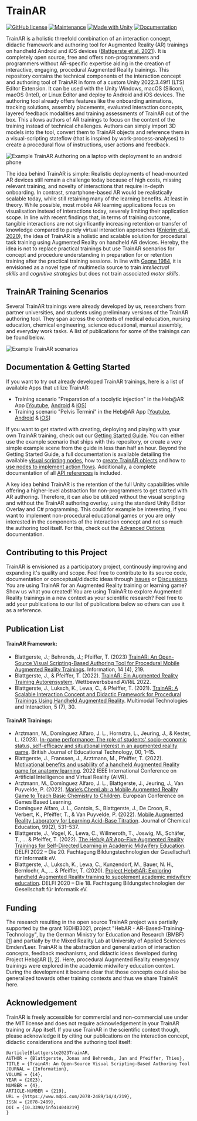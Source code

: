 # TrainAR

[![GitHub license](https://img.shields.io/badge/License-MIT-yellow.svg)](https://github.com/jblattgerste/TrainAR/blob/master/LICENSE) [![Maintenance](https://img.shields.io/badge/Maintained%3F-yes-green.svg)](https://github.com/jblattgerste/TrainAR/graphs/commit-activity) [![Made with Unity](https://img.shields.io/badge/Made%20with-Unity-57b9d3.svg?style=flat&logo=unity)](https://unity3d.com) [![Documentation](https://github.com/jblattgerste/TrainAR/actions/workflows/documentation.yml/badge.svg)](https://jblattgerste.github.io/TrainAR/)

TrainAR is a holistic threefold combination of an interaction concept, didactic framework and authoring tool for Augmented Reality (AR) trainings on handheld Android and iOS devices ([Blattgerste et al. 2021](https://scholar.google.de/citations?view_op=view_citation&hl=en&user=k2xymcIAAAAJ&citation_for_view=k2xymcIAAAAJ:Y0pCki6q_DkC)). It is completely open source, free and offers non-programmers and programmers without AR-specific expertise aiding in the creation of interactive, engaging, procedural Augmented Reality trainings. This repository contains the technical components of the interaction concept and authoring tool of TrainAR in form of a custom Unity 2022.3.49f1 (LTS) Editor Extension. It can be used with the Unity Windows, macOS (Silicon), macOS (Intel), or Linux Editor and deploy to Android and iOS devices. The authoring tool already offers features like the onboarding animations, tracking solutions, assembly placements, evaluated interaction concepts, layered feedback modalities and training assessments of TrainAR out of the box. This allows authors of AR trainings to focus on the content of the training instead of technical challenges. Authors can simply import 3D models into the tool, convert them to TrainAR objects and reference them in a visual-scripting stateflow (that is inspired by work-process-analyses) to create a procedural flow of instructions, user actions and feedback.

![Example TrainAR Authoring on a laptop with deployment to an android phone](https://raw.githubusercontent.com/jblattgerste/TrainAR/64a9372b05bf0e3656f8e2d8365d9b566a2de37d/Documentation/resources/ExampleAuthoring.png)

The idea behind TrainAR is simple: Realistic deployments of head-mounted AR devices still remain a challenge today because of high costs, missing relevant training, and novelty of interactions that require in-depth onboarding. In contrast, smartphone-based AR would be realistically scalable today, while still retaining many of the learning benefits. At least in theory. While possible, most mobile AR learning applications focus on visualisation instead of interactions today, severely limiting their application scope. In line with recent findings that, in terms of training outcome, tangible interactions are not significantly increasing retention or transfer of knowledge compared to purely virtual interaction approaches ([Knierim et al. 2020](https://scholar.google.de/citations?view_op=view_citation&hl=en&user=oHubmTIAAAAJ&cstart=20&pagesize=80&citation_for_view=oHubmTIAAAAJ:RYcK_YlVTxYC)), the idea of TrainAR is a holistic and scalable solution for procedural task training using Augmented Reality on handheld AR devices. Hereby, the idea is not to replace practical trainings but use TrainAR scenarios for concept and procedure understanding in preparation for or retention training after the practical training sessions. In line with [Gagne 1984](https://psycnet.apa.org/record/1985-05816-001), it is envisioned as a novel type of multimedia source to train _intellectual skills_ and _cognitive strategies_ but does not train associated _motor skills_.

## TrainAR Training Scenarios
Several TrainAR trainings were already developed by us, researchers from partner universities, and students using preliminary versions of the TrainAR authoring tool. They span across the contexts of medical education, nursing education, chemical engineering, science educational, manual assembly, and everyday work tasks. A list of publications for some of the trainings can be found below.

![Example TrainAR scenarios](https://raw.githubusercontent.com/jblattgerste/TrainAR/64a9372b05bf0e3656f8e2d8365d9b566a2de37d/Documentation/resources/ExampleScenarios.png)

## Documentation & Getting Started
If you want to try out already developed TrainAR trainings, here is a list of available Apps that utilize TrainAR:
- Training scenario "Preparation of a tocolytic injection" in the Heb@AR App [[Youtube](https://www.youtube.com/watch?v=CUyuzIkvvuk), [Android](https://play.google.com/store/apps/details?id=de.Mixality.HebAR) & [iOS](https://apps.apple.com/app/heb-ar/id1621822317)]
- Training scenario "Pelvis Termini" in the Heb@AR App [[Youtube](https://www.youtube.com/watch?v=arTJ3lrHRkw), [Android](https://play.google.com/store/apps/details?id=de.Mixality.HebAR) & [iOS](https://apps.apple.com/app/heb-ar/id1621822317)]

If you want to get started with creating, deploying and playing with your own TrainAR training, check out our [Getting Started Guide](https://jblattgerste.github.io/TrainAR/manual/GettingStarted.html). You can either use the example scenario that ships with this repository, or create a very simple example scene from the guide in less than half an hour. Beyond the Getting Started Guide, a full documentation is available detailing the available [visual scripting nodes](https://jblattgerste.github.io/TrainAR/manual/TrainARNodes.html), how to [create TrainAR objects](https://jblattgerste.github.io/TrainAR/manual/TrainArObjects.html) and how to [use nodes to implement action flows](https://jblattgerste.github.io/TrainAR/manual/VisualScripting.html). Additionally, a complete documentation of all [API references](https://jblattgerste.github.io/TrainAR/api/Interaction.html) is included.

A key idea behind TrainAR is the retention of the full Unity capabilities while offering a higher-level abstraction for non-programmers to get started with AR authoring. Therefore, it can also be utilized without the visual scripting and without the TrainAR authoring overlay, using the standard Unity Editor Overlay and C# programming. This could for example be interesting, if you want to implement non-procedural educational games or you are only interested in the components of the interaction concept and not so much the authoring tool itself. For this, check out the [Advanced Options](https://jblattgerste.github.io/TrainAR/manual/NoVisualScripting.html) documentation.

## Contributing to this Project
TrainAR is envisioned as a participatory project, continously improving and expanding it's quality and scope. Feel free to contribute to its source code, documentation or conceptual/didactic ideas through [Issues](https://github.com/jblattgerste/TrainAR/issues) or [Discussions](https://github.com/jblattgerste/TrainAR/discussions). You are using TrainAR for an Augmented Reality training or learning game? Show us what you created! You are using TrainAR to explore Augmented Reality trainings in a new context as your scientific research? Feel free to add your publications to our list of publications below so others can use it as a reference.

## Publication List
#### TrainAR Framework:
- Blattgerste, J.; Behrends, J.; Pfeiffer, T. (2023) [TrainAR: An Open-Source Visual Scripting-Based Authoring Tool for Procedural Mobile Augmented Reality Trainings](https://www.mdpi.com/2078-2489/14/4/219). Information, 14 (4), 219.
- Blattgerste, J., & Pfeiffer, T. (2022). [TrainAR: Ein Augmented Reality Training Autorensystem](https://dl.gi.de/bitstream/handle/20.500.12116/39383/AVRiL2022_Proceedings_06_3182.pdf?sequence=1&isAllowed=y). Wettbewerbsband AVRiL 2022.
- Blattgerste, J., Luksch, K., Lewa, C., & Pfeiffer, T. (2021). [TrainAR: A Scalable Interaction Concept and Didactic Framework for Procedural Trainings Using Handheld Augmented Reality](https://www.mdpi.com/2414-4088/5/7/30). Multimodal Technologies and Interaction, 5 (7), 30.

#### TrainAR Trainings:
- Arztmann, M., Domínguez Alfaro, J. L., Hornstra, L., Jeuring, J., & Kester, L. (2023). [In-game performance: The role of students' socio-economic status, self-efficacy and situational interest in an augmented reality game](https://bera-journals.onlinelibrary.wiley.com/action/showCitFormats?doi=10.1111%2Fbjet.13395). British Journal of Educational Technology, 00, 1–15.
- Blattgerste, J., Franssen, J., Arztmann, M., Pfeiffer, T. (2022). [Motivational benefits and usability of a handheld Augmented Reality game for anatomy learning](https://mixality.de/wp-content/uploads/2022/12/Blattgerste2022Motivational.pdf). 2022 IEEE International Conference on Artificial Intelligence and Virtual Reality (AIVR).
- Arztmann, M., Domínguez Alfaro, J. L., Blattgerste, J., Jeuring, J., Van Puyvelde, P. (2022). [Marie’s ChemLab: a Mobile Augmented Reality Game to Teach Basic Chemistry to Children](https://mixality.de/wp-content/uploads/2022/07/Arztmann2022MariesChemLab.pdf). European Conference on Games Based Learning.
- Domínguez Alfaro, J. L., Gantois, S., Blattgerste, J., De Croon, R., Verbert, K., Pfeiffer, T., & Van Puyvelde, P. (2022). [Mobile Augmented Reality Laboratory for Learning Acid–Base Titration](https://pubs.acs.org/doi/abs/10.1021/acs.jchemed.1c00894). Journal of Chemical Education, 99(2), 531–537.
- Blattgerste, J., Vogel, K., Lewa, C., Willmeroth, T., Joswig, M., Schäfer, T., ... & Pfeiffer, T. (2022). [The Heb@ AR App–Five Augmented Reality Trainings for Self-Directed Learning in Academic Midwifery Education](https://mixality.de/wp-content/uploads/2022/07/Blattgerste2022DELFI.pdf). DELFI 2022 – Die 20. Fachtagung Bildungstechnologien der Gesellschaft für Informatik eV.
- Blattgerste, J., Luksch, K., Lewa, C., Kunzendorf, M., Bauer, N. H., Bernloehr, A., ... & Pfeiffer, T. (2020). [Project Heb@AR: Exploring handheld Augmented Reality training to supplement academic midwifery education](https://dl.gi.de/handle/20.500.12116/34147). DELFI 2020 – Die 18. Fachtagung Bildungstechnologien der Gesellschaft für Informatik eV.

## Funding
The research resulting in the open source TrainAR project was partially supported by the grant 16DHB3021, project "HebAR - AR-Based-Training-Technology", by the German Ministry for Education and Research (BMBF) [[1](https://www.wihoforschung.de/wihoforschung/en/bmbf-funding-projects/funding-lines/research-on-digital-higher-education/dritte-foerderlinie-zur-digitalen-hochschulbildung/hebar/hebar_node)] and partially by the Mixed Reality Lab at University of Applied Sciences Emden/Leer. TrainAR is the abstraction and generalization of interaction concepts, feedback mechanisms, and didactic ideas developed during Project Heb@AR [[1](https://mixality.de/hebar/), [2](https://www.hs-gesundheit.de/hebar/uebersicht-hebar)]. Here, procedural Augmented Reality emergency trainings were explored in the academic midwifery education context. During the development it became clear that those concepts could also be generalized towards other training contexts and thus we share TrainAR here. 

## Acknowledgement
TrainAR is freely accessible for commercial and non-commercial use under the MIT license and does not require acknowledgement in your TrainAR training or App itself. If you use TrainAR in the scientific context though, please acknowledge it by citing our publications on the interaction concept, didactic considerations and the authoring tool itself: 

```tex
@article{Blattgerste2023TrainAR,
AUTHOR = {Blattgerste, Jonas and Behrends, Jan and Pfeiffer, Thies},
TITLE = {TrainAR: An Open-Source Visual Scripting-Based Authoring Tool for Procedural Mobile Augmented Reality Trainings},
JOURNAL = {Information},
VOLUME = {14},
YEAR = {2023},
NUMBER = {4},
ARTICLE-NUMBER = {219},
URL = {https://www.mdpi.com/2078-2489/14/4/219},
ISSN = {2078-2489},
DOI = {10.3390/info14040219}
}
```
